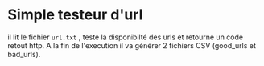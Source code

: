 # Simple testeur d'url
il lit le fichier `url.txt` ,  teste la disponibilté des urls et retourne un code retout http.
A la fin de l'execution il va générer 2 fichiers CSV (good_urls et bad_urls).

